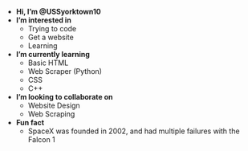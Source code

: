 -  **Hi, I’m @USSyorktown10**
-  **I’m interested in**
    - Trying to code
    - Get a website
    - Learning
-  **I’m currently learning**
    - Basic HTML
    - Web Scraper (Python)
    - CSS
    - C++
- **I’m looking to collaborate on**
    - Website Design
    - Web Scraping
- **Fun fact**
    - SpaceX was founded in 2002, and had multiple failures with the Falcon 1

<!---
USSyorktown10/USSyorktown10 is a ✨ special ✨ repository because its `README.md` (this file) appears on your GitHub profile.
You can click the Preview link to take a look at your changes.
--->
